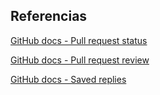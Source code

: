 ## Referencias 

[GitHub docs - Pull request status](https://docs.github.com/en/pull-requests/collaborating-with-pull-requests/proposing-changes-to-your-work-with-pull-requests/about-pull-requests)

[GitHub docs - Pull request review](https://docs.github.com/en/pull-requests/collaborating-with-pull-requests/reviewing-changes-in-pull-requests/about-pull-request-reviews#about-pull-request-reviews)

[GitHub docs - Saved replies](https://docs.github.com/en/get-started/writing-on-github/working-with-saved-replies/using-saved-replies)